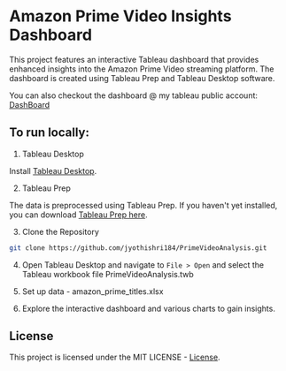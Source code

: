 # Amazon Prime Video Insights Dashboard

This project features an interactive Tableau dashboard that provides enhanced insights into the Amazon Prime Video streaming platform. The dashboard is created using Tableau Prep and Tableau Desktop software. 

You can also checkout the dashboard @ my tableau public account:
[DashBoard](https://public.tableau.com/app/profile/jyothi.shri.sekar/viz/PrimeVideoAnalysis_17076450975630/Dashboard1)


## To run locally:

1. Tableau Desktop

Install [Tableau Desktop](https://www.tableau.com/products/desktop/download).

2. Tableau Prep

The data is preprocessed using Tableau Prep. If you haven't yet installed, you can download [Tableau Prep here](https://www.tableau.com/products/prep/download).

3. Clone the Repository
```bash
git clone https://github.com/jyothishri184/PrimeVideoAnalysis.git
```

4. Open Tableau Desktop and navigate to `File > Open` and select the Tableau workbook file PrimeVideoAnalysis.twb

5. Set up data - amazon_prime_titles.xlsx

6. Explore the interactive dashboard and various charts to gain insights.


## License

This project is licensed under the MIT LICENSE - [License](LICENSE).
